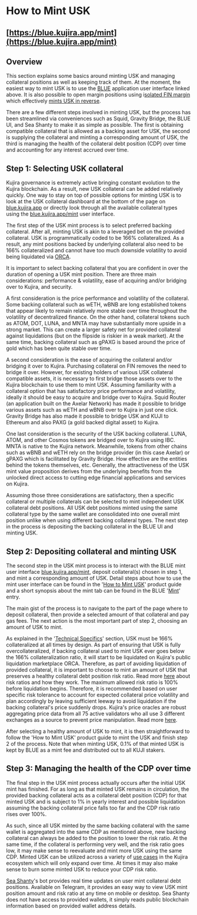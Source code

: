 # How to Mint USK

## [https://blue.kujira.app/mint](https://blue.kujira.app/mint)

## Overview

This section explains some basics around minting USK and managing collateral positions as well as keeping track of them. At the moment, the easiest way to mint USK is to use the [BLUE](../blue/) application user interface linked above. It is also possible to open margin positions using i[solated FIN margin](../fin/how-to-use-fin/spot-and-margin-trade-ui/isolated-fin-margin.md#overview) which effectively [mints USK in reverse](../fin/how-to-use-fin/spot-and-margin-trade-ui/isolated-fin-margin.md#mechanism).

There are a few different steps involved in minting USK, but the process has been streamlined via conveniences such as Squid, Gravity Bridge, the BLUE UI, and Sea Shanty to make it as simple as possible. The first is obtaining compatible collateral that is allowed as a backing asset for USK, the second is supplying the collateral and minting a corresponding amount of USK, the third is managing the health of the collateral debt position (CDP) over time and accounting for any interest accrued over time.

## Step 1: Selecting USK collateral&#x20;

Kujira governance is extremely active bringing constant evolution to the Kujira blockchain. As a result, new USK collateral can be added relatively quickly. One way to stay on top of possible options for minting USK is to look at the USK collateral dashboard at the bottom of the page on [blue.kujira.app](https://blue.kujira.app) or directly look through all the available collateral types using the [blue.kujira.app/mint](https://blue.kujira.app/mint) user interface.

The first step of the USK mint process is to select preferred backing collateral. After all, minting USK is akin to a leveraged bet on the provided collateral. USK is programmatically coded to be 166% collateralized. As a result, any mint positions backed by underlying collateral also need to be 166% collateralized and cannot have too much downside volatility to avoid being liquidated via [ORCA](../orca/).

It is important to select backing collateral that you are confident in over the duration of opening a USK mint position. There are three main considerations: performance & volatility, ease of acquiring and/or bridging over to Kujira, and security.&#x20;

A first consideration is the price performance and volatility of the collateral. Some backing collateral such as wETH, wBNB are long established tokens that appear likely to remain relatively more stable over time throughout the volatility of decentralized finance. On the other hand, collateral tokens such as ATOM, DOT, LUNA, and MNTA may have substantially more upside in a strong market. This can create a larger safety net for provided collateral against liquidations (but on the flipside is riskier in a weak market). At the same time, backing collateral such as gPAXG is based around the price of gold which has been quite stable over time.

A second consideration is the ease of acquiring the collateral and/or bridging it over to Kujira. Purchasing collateral on FIN removes the need to bridge it over. However, for existing holders of various USK collateral compatible assets, it is necessary to first bridge those assets over to the Kujira blockchain to use them to mint USK. Assuming familiarity with a collateral option that has satisfactory price performance and volatility, ideally it should be easy to acquire and bridge over to Kujira. Squid Router (an application built on the Axelar Network) has made it possible to bridge various assets such as wETH and wBNB over to Kujira in just one click. Gravity Bridge has also made it possible to bridge USK and KUJI to Ethereum and also PAXG (a gold backed digital asset) to Kujira.

One last consideration is the security of the USK backing collateral. LUNA, ATOM, and other Cosmos tokens are bridged over to Kujira using IBC. MNTA is native to the Kujira network. Meanwhile, tokens from other chains such as wBNB and wETH rely on the bridge provider (in this case Axelar) or gPAXG which is facilitated by Gravity Bridge. How effective are the entities behind the tokens themselves, etc. Generally, the attractiveness of the USK mint value proposition derives from the underlying benefits from the unlocked direct access to cutting edge financial applications and services on Kujira.

Assuming those three considerations are satisfactory, then a specific collateral or multiple collaterals can be selected to mint independent USK collateral debt positions. All USK debt positions minted using the same collateral type by the same wallet are consolidated into one overall mint position unlike when using different backing collateral types. The next step in the process is depositing the backing collateral in the BLUE UI and minting USK.

## Step 2: Depositing collateral and minting USK

The second step in the USK mint process is to interact with the BLUE mint user interface [blue.kujira.app/mint](https://blue.kujira.app/mint), deposit collateral(s) chosen in step 1, and mint a corresponding amount of USK. Detail steps about how to use the mint user interface can be found in the '[How to Mint USK](../blue/product-guides/how-to-mint-usk.md)' product guide and a short synopsis about the mint tab can be found in the BLUE '[Mint](../blue/mint.md)' entry.

The main gist of the process is to navigate to the part of the page where to deposit collateral, then provide a selected amount of that collateral and pay gas fees. The next action is the most important part of step 2, choosing an amount of USK to mint.&#x20;

As explained in the '[Technical Specifics](technical-specifics.md)' section, USK must be 166% collateralized at all times by design. As part of ensuring that USK is fully overcollateralized, if backing collateral used to mint USK ever goes below the 166% collateralization ratio, it will start to be liquidated on Kujira's public liquidation marketplace ORCA. Therefore, as part of avoiding liquidation of provided collateral, it is important to choose to mint an amount of USK that preserves a healthy collateral debt position risk ratio. Read more [here](technical-specifics.md) about risk ratios and how they work. The maximum allowed risk ratio is 100% before liquidation begins. Therefore, it is recommended based on user specific risk tolerance to account for expected collateral price volatility and plan accordingly by leaving sufficient leeway to avoid liquidation if the backing collateral's price suddenly drops. Kujira's price oracles are robust aggregating price data from all 75 active validators who all use 3 different exchanges as a source to prevent price manipulation. Read more [here](../../developers/smart-contracts/oracle.md). &#x20;

After selecting a healthy amount of USK to mint, it is then straightforward to follow the 'How to Mint USK' product guide to mint the USK and finish step 2 of the process. Note that when minting USK, 0.1% of that minted USK is kept by BLUE as a mint fee and distributed out to all KUJI stakers.

## Step 3: Managing the health of the CDP over time

The final step in the USK mint process actually occurs after the initial USK mint has finished. For as long as that minted USK remains in circulation, the provided backing collateral acts as a collateral debt position (CDP) for that minted USK and is subject to 1% in yearly interest and possible liquidation assuming the backing collateral price falls too far and the CDP risk ratio rises over 100%. &#x20;

As such, since all USK minted by the same backing collateral with the same wallet is aggregated into the same CDP as mentioned above, new backing collateral can always be added to the position to lower the risk ratio. At the same time, if the collateral is performing very well, and the risk ratio goes low, it may make sense to reevaluate and mint more USK using the same CDP. Minted USK can be utilized across a variety of [use cases](use-cases.md) in the Kujira ecosystem which will only expand over time. At times it may also make sense to burn some minted USK to reduce your CDP risk ratio.

[Sea Shanty](../../governance/capybara-labs.md)'s bot provides real time updates on user mint collateral debt positions. Available on Telegram, it provides an easy way to view USK mint position amount and risk ratio at any time on mobile or desktop. Sea Shanty does not have access to provided wallets, it simply reads public blockchain information based on provided wallet address details.         &#x20;



